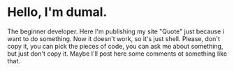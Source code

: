 # Hello, I'm dumal.
The beginner developer. Here I'm publishing my site "Quote" just because i want to do something. Now it doesn't work, so it's just shell. Please, don't copy it, you can pick the pieсes of code, you can ask me about something, but just don't copy it.
Maybe I'll post here some comments ot something like that.
